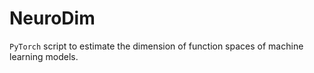# NeuroDim
`PyTorch` script to estimate the dimension of function spaces of machine learning models.


